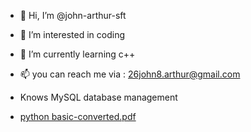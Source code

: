 - 👋 Hi, I’m @john-arthur-sft
- 👀 I’m interested in coding 
- 🌱 I’m currently learning c++
- 📫 you can reach me via : 26john8.arthur@gmail.com
- Knows MySQL database management

- [python basic-converted.pdf](https://github.com/john-arthur-sft/john-arthur-sft/files/7004108/python.basic-converted.pdf)

